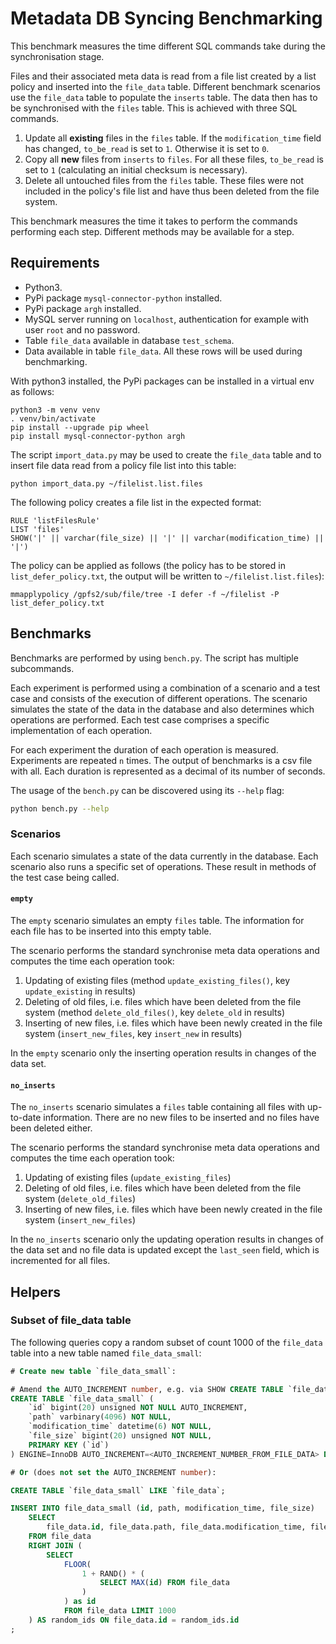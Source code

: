 # Metadata DB Syncing Benchmarking

This benchmark measures the time different SQL commands take during the
synchronisation stage.

Files and their associated meta data is read from a file list created by a list
policy and inserted into the `file_data` table.
Different benchmark scenarios use the `file_data` table to populate the
`inserts` table.
The data then has to be synchronised with the `files` table. This is achieved
with three SQL commands.

 1. Update all **existing** files in the `files` table. If the
     `modification_time` field has changed, `to_be_read` is set to `1`.
     Otherwise it is set to `0`.
 2. Copy all **new** files from `inserts` to `files`. For all these files,
     `to_be_read` is set to `1` (calculating an initial checksum is necessary).
 3. Delete all untouched files from the `files` table. These files were not
     included in the policy's file list and have thus been deleted from the
     file system.

This benchmark measures the time it takes to perform the commands performing
each step. Different methods may be available for a step.

## Requirements

 * Python3.
 * PyPi package `mysql-connector-python` installed.
 * PyPi package `argh` installed.
 * MySQL server running on `localhost`, authentication for example with user
    `root` and no password.
 * Table `file_data` available in database `test_schema`.
 * Data available in table `file_data`. All these rows will be used during
    benchmarking.

With python3 installed, the PyPi packages can be installed in a virtual env as
follows:
```
python3 -m venv venv
. venv/bin/activate
pip install --upgrade pip wheel
pip install mysql-connector-python argh
```

The script `import_data.py` may be used to create the `file_data` table and to
insert file data read from a policy file list into this table:
```
python import_data.py ~/filelist.list.files
```

The following policy creates a file list in the expected format:
```
RULE 'listFilesRule'
LIST 'files'
SHOW('|' || varchar(file_size) || '|' || varchar(modification_time) || '|')
```

The policy can be applied as follows (the policy has to be stored in
`list_defer_policy.txt`, the output will be written to `~/filelist.list.files`):
```
mmapplypolicy /gpfs2/sub/file/tree -I defer -f ~/filelist -P list_defer_policy.txt
```

## Benchmarks

Benchmarks are performed by using `bench.py`. The script has multiple
subcommands.

Each experiment is performed using a combination of a scenario and a test case
and consists of the execution of different operations. The scenario simulates
the state of the data in the database and also determines which operations are
performed. Each test case comprises a specific implementation of each
operation.

For each experiment the duration of each operation is measured. Experiments are
repeated `n` times. The output of benchmarks is a csv file with all. Each
duration is represented as a decimal of its number of seconds.

The usage of the `bench.py` can be discovered using its `--help` flag:

```bash
python bench.py --help
```

### Scenarios

Each scenario simulates a state of the data currently in the database. Each
scenario also runs a specific set of operations. These result in methods of the
test case being called.

#### `empty`

The `empty` scenario simulates an empty `files` table. The information for each
file has to be inserted into this empty table.

The scenario performs the standard synchronise meta data operations and computes
the time each operation took:

 1. Updating of existing files (method `update_existing_files()`, key
    `update_existing` in results)
 2. Deleting of old files, i.e. files which have been deleted from the file
    system (method `delete_old_files()`, key `delete_old` in results)
 3. Inserting of new files, i.e. files which have been newly created in the
    file system (`insert_new_files`, key `insert_new` in results)

In the `empty` scenario only the inserting operation results in changes of the
data set.

#### `no_inserts`

The `no_inserts` scenario simulates a `files` table containing all files with
up-to-date information. There are no new files to be inserted and no files have
been deleted either.

The scenario performs the standard synchronise meta data operations and computes
the time each operation took:

 1. Updating of existing files (`update_existing_files`)
 2. Deleting of old files, i.e. files which have been deleted from the file
    system (`delete_old_files`)
 3. Inserting of new files, i.e. files which have been newly created in the
    file system (`insert_new_files`)

In the `no_inserts` scenario only the updating operation results in changes of
the data set and no file data is updated except the `last_seen` field, which is
incremented for all files.

## Helpers

### Subset of file_data table

The following queries copy a random subset of count 1000 of the `file_data`
table into a new table named `file_data_small`:

```sql
# Create new table `file_data_small`:

# Amend the AUTO_INCREMENT number, e.g. via SHOW CREATE TABLE `file_data`;
CREATE TABLE `file_data_small` (
    `id` bigint(20) unsigned NOT NULL AUTO_INCREMENT,
    `path` varbinary(4096) NOT NULL,
    `modification_time` datetime(6) NOT NULL,
    `file_size` bigint(20) unsigned NOT NULL,
    PRIMARY KEY (`id`)
) ENGINE=InnoDB AUTO_INCREMENT=<AUTO_INCREMENT_NUMBER_FROM_FILE_DATA> DEFAULT CHARSET=utf8mb4;

# Or (does not set the AUTO_INCREMENT number):

CREATE TABLE `file_data_small` LIKE `file_data`;

INSERT INTO file_data_small (id, path, modification_time, file_size)
    SELECT
        file_data.id, file_data.path, file_data.modification_time, file_data.file_size
    FROM file_data
    RIGHT JOIN (
        SELECT
            FLOOR(
                1 + RAND() * (
                    SELECT MAX(id) FROM file_data
                )
            ) as id
            FROM file_data LIMIT 1000
    ) AS random_ids ON file_data.id = random_ids.id
;
```
